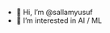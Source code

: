 - 👋 Hi, I’m @sallamyusuf
- 👀 I’m interested in AI / ML


<!---
sallamyusuf/sallamyusuf is a ✨ special ✨ repository because its `README.md` (this file) appears on your GitHub profile.
You can click the Preview link to take a look at your changes.
--->
